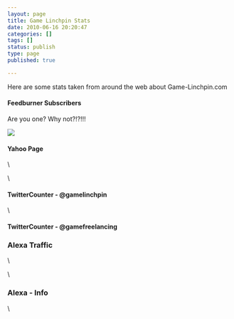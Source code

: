 ```yaml
---
layout: page
title: Game Linchpin Stats
date: 2010-06-16 20:20:47
categories: []
tags: []
status: publish
type: page
published: true

---
```

Here are some stats taken from around the web about Game-Linchpin.com

#### Feedburner Subscribers

Are you one? Why not?!?!!!

[![](assets/GameFreelancing?bg=99CCFF&fg=444444&anim=0)](http://feeds.feedburner.com/GameFreelancing)

#### Yahoo Page

\

\

#### TwitterCounter - @gamelinchpin

\

#### TwitterCounter - @gamefreelancing

### Alexa Traffic

\

\

### Alexa - Info

[](http://www.alexa.com/siteinfo/game-linchpin.com)

\

